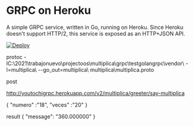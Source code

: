 # GRPC on Heroku

A simple GRPC service, written in Go, running on Heroku. Since Heroku doesn't
support HTTP/2, this service is exposed as an HTTP+JSON API.

[![Deploy](https://www.herokucdn.com/deploy/button.png)](https://heroku.com/deploy)

protoc -IC:\2021\trabajonuevo\projectoos\multiplica\grpc\testgolangrpc\vendor\ -I=multiplica\ --go_out=multiplica\ multiplica\multiplica.proto



post

http://youtochigrpc.herokuapp.com/v2/multiplica/greeter/say-multiplica

{
   "numero" :"18",
    "veces" :"20"
}

result
{
    "message": "360.000000"
}
